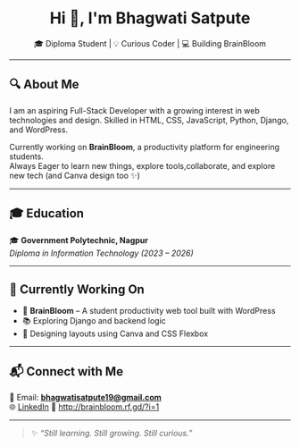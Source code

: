 
<h1 align="center">Hi 👋, I'm Bhagwati Satpute</h1>

<p align="center">
  🎓 Diploma Student | 💡 Curious Coder | 💻 Building BrainBloom
</p>

<p align="center">
  <strong></strong>
</p>

---

## 🔍 About Me

I am an aspiring Full-Stack Developer with a growing interest in web technologies and design.
Skilled in HTML, CSS, JavaScript, Python, Django, and WordPress.

  
Currently working on **BrainBloom**, a productivity platform for engineering students.  
 Always Eager to learn new things, explore tools,collaborate, and explore new tech (and Canva design too ✨)

---

## 🎓 Education

🎓 **Government Polytechnic, Nagpur**  
*Diploma in Information Technology (2023 – 2026)*





---

## 🌱 Currently Working On

- 🚀 **BrainBloom** – A student productivity web tool built with WordPress
- 📚 Exploring Django and backend logic
- 🎨 Designing layouts using Canva and CSS Flexbox

---



## 📬 Connect with Me

📧 Email: **bhagwatisatpute19@gmail.com**  
🌐 [LinkedIn](https://linkedin.com/in/bhagwatisatpute) 
🧠 http://brainbloom.rf.gd/?i=1

---

> ✨ *“Still learning. Still growing. Still curious.”*
